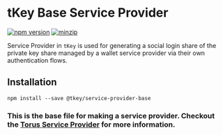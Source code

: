 # tKey Base Service Provider

[![npm version](https://img.shields.io/npm/v/@tkey/service-provider-base?label=%22%22)](https://www.npmjs.com/package/@tkey/service-provider-base/v/latest) [![minzip](https://img.shields.io/bundlephobia/minzip/@tkey/service-provider-base?label=%22%22)](https://bundlephobia.com/result?p=@tkey/service-provider-base@latest)

Service Provider in `tKey` is used for generating a social login share of the private key share managed by a wallet service provider via
their own authentication flows. 

## Installation

```shell
npm install --save @tkey/service-provider-base
```

### This is the base file for making a service provider. Checkout the [Torus Service Provider](https://web3auth.io/docs/sdk/self-host/service-provider) for more information.